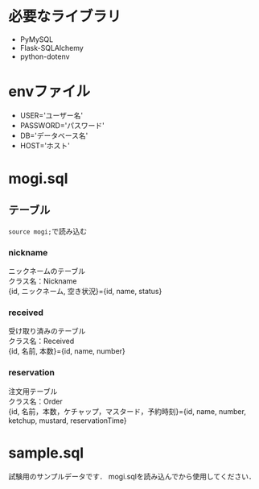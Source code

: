 # 必要なライブラリ
* PyMySQL
* Flask-SQLAlchemy
* python-dotenv
# envファイル
* USER='ユーザー名'
* PASSWORD='パスワード'
* DB='データベース名'
* HOST='ホスト'
# mogi.sql
## テーブル
`source mogi;`で読み込む
### nickname
ニックネームのテーブル<br>
クラス名：Nickname<br>
{id, ニックネーム, 空き状況}={id, name, status}
### received
受け取り済みのテーブル<br>
クラス名：Received<br>
{id, 名前, 本数}={id, name, number}
### reservation
注文用テーブル<br>
クラス名：Order<br>
{id, 名前，本数，ケチャップ，マスタード，予約時刻}={id, name, number, ketchup, mustard, reservationTime}
# sample.sql
試験用のサンプルデータです．
mogi.sqlを読み込んでから使用してください．